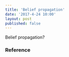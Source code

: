 ```yaml
---
title: 'Belief propagation'
date: '2017-4-24 10:00'
layout: post
published: false
---
```


Belief propagation? 



### Reference





